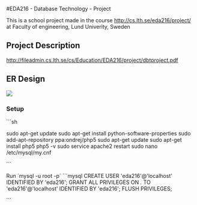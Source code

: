 #EDA216 - Database Technology - Project

This is a school project made in the course http://cs.lth.se/eda216/project/ at Faculty of engineering, Lund Univerity, Sweden

## Project Description
http://fileadmin.cs.lth.se/cs/Education/EDA216/project/dbtproject.pdf

## ER Design
<img src='https://github.com/ada10fl2/EDA216_Project/raw/master/Krusty_Design.PNG'>


### Setup
´´´sh

sudo apt-get update
sudo apt-get install python-software-properties
sudo add-apt-repository ppa:ondrej/php5
sudo apt-get update
sudo apt-get install php5
php5 -v
sudo service apache2 restart
sudo nano /etc/mysql/my.cnf

´´´

Run ´mysql -u root -p´
´´´mysql
CREATE USER 'eda216'@'localhost' IDENTIFIED BY 'eda216';
GRANT ALL PRIVILEGES ON *.* TO 'eda216'@'localhost' IDENTIFIED BY 'eda216';
FLUSH PRIVILEGES;

´´´
